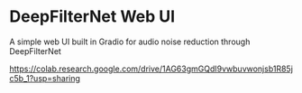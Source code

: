# DeepFilterNet Web UI
A simple web UI built in Gradio for audio noise reduction through DeepFilterNet

https://colab.research.google.com/drive/1AG63gmGQdI9vwbuvwonjsb1R85jc5b_1?usp=sharing
